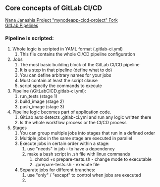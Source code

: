 ## Core concepts of GitLab CI/CD
[Nana Janashia Project "mynodeapp-cicd-project" Fork](https://gitlab.com/JavaScriptonit/mynodeapp-cicd-project)\
[GitLab Pipelines](https://gitlab.com/JavaScriptonit/mynodeapp-cicd-project/-/pipelines)

### Pipeline is scripted:
1. Whole logic is scripted in YAML format (.gitlab-ci.yml)
   1. This file contains the whole CI/CD pipeline configuration
2. Jobs
   1. The most basic building block of the GitLab CI/CD pipeline
   2. It is a step in that pipeline (define what to do)
   3. You can define arbitrary names for your jobs
   4. Must contain at least the script clause
   5. script specify the commands to execute
3. Pipeline (\GitLabCICD\.gitlab-ci.yml):
   1. run_tests (stage 1)
   2. build_image (stage 2)
   3. push_image (stage 3)
4. Pipeline logic becomes part of application code. 
   1. GitLab auto detects .gitlab-ci.yml and run any logic written there
   2. Is the whole workflow process or the CI/CD process
5. Stages
   1. You can group multiple jobs into stages that run in a defined order
   2. Multiple jobs in the same stage are executed in parallel
   3. Execute jobs in certain order within a stage:
      1. use "needs" in job - to have a dependency 
      2. make a bash script in .sh file with linux commands
         1. chmod +x prepare-tests.sh - change mode to executable
         2. ./prepare-tests.sh - execute file
   4. Separate jobs for different branches:
      1. use "only" / "except" to control when jobs are executed
      2. 